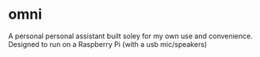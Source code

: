 # omni
A personal personal assistant built soley for my own use and convenience. Designed to run on a Raspberry Pi (with a usb mic/speakers)
